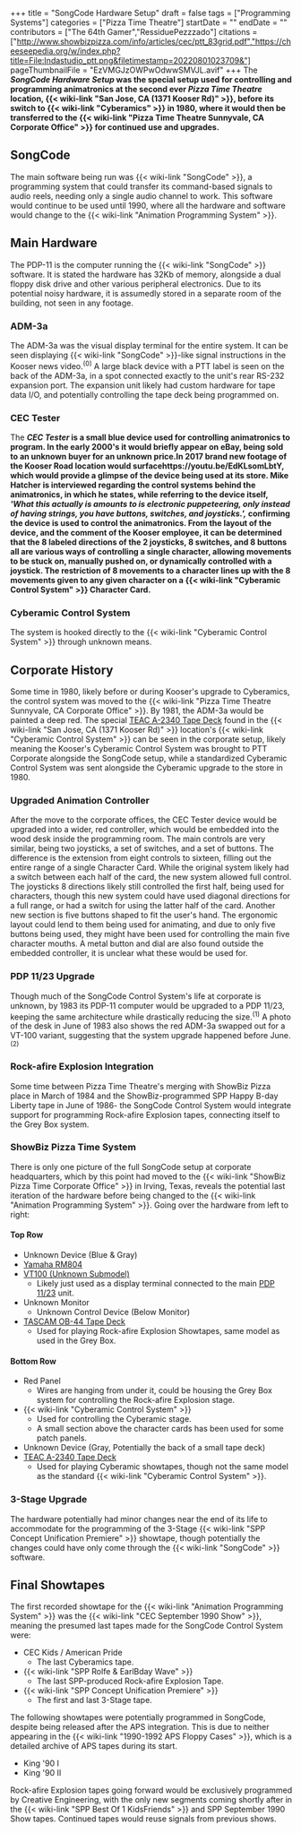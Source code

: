 +++
title = "SongCode Hardware Setup"
draft = false
tags = ["Programming Systems"]
categories = ["Pizza Time Theatre"]
startDate = ""
endDate = ""
contributors = ["The 64th Gamer","RessiduePezzzado"]
citations = ["http://www.showbizpizza.com/info/articles/cec/ptt_83grid.pdf","https://cheeseepedia.org/w/index.php?title=File:Indastudio_ptt.png&filetimestamp=20220801023709&"]
pageThumbnailFile = "EzVMGJzOWPwOdwwSMVJL.avif"
+++
The ***SongCode Hardware Setup* was the special setup used for controlling and programming animatronics at the second ever *Pizza Time Theatre* location, {{< wiki-link "San Jose, CA (1371 Kooser Rd)" >}}, before its switch to {{< wiki-link "Cyberamics" >}} in 1980, where it would then be transferred to the {{< wiki-link "Pizza Time Theatre Sunnyvale, CA Corporate Office" >}} for continued use and upgrades.**

## SongCode

The main software being run was {{< wiki-link "SongCode" >}}, a programming system that could transfer its command-based signals to audio reels, needing only a single audio channel to work. This software would continue to be used until 1990, where all the hardware and software would change to the {{< wiki-link "Animation Programming System" >}}.

## Main Hardware

The PDP-11 is the computer running the {{< wiki-link "SongCode" >}} software. It is stated the hardware has 32Kb of memory, alongside a dual floppy disk drive and other various peripheral electronics. Due to its potential noisy hardware, it is assumedly stored in a separate room of the building, not seen in any footage.

### ADM-3a

The ADM-3a was the visual display terminal for the entire system. It can be seen displaying {{< wiki-link "SongCode" >}}-like signal instructions in the Kooser news video.<sup>(0)</sup>
A large black device with a PTT label is seen on the back of the ADM-3a, in a spot connected exactly to the unit's rear RS-232 expansion port. The expansion unit likely had custom hardware for tape data I/O, and potentially controlling the tape deck being programmed on.

### CEC Tester

The ***CEC Tester* is a small blue device used for controlling animatronics to program. In the early 2000's it would briefly appear on eBay, being sold to an unknown buyer for an unknown price.In 2017 brand new footage of the Kooser Road location would surfacehttps://youtu.be/EdKLsomLbtY, which would provide a glimpse of the device being used at its store. Mike Hatcher is interviewed regarding the control systems behind the animatronics, in which he states, while referring to the device itself, *'What this actually is amounts to is electronic puppeteering, only instead of having strings, you have buttons, switches, and joysticks.',* confirming the device is used to control the animatronics.
From the layout of the device, and the comment of the Kooser employee, it can be determined that the 8 labeled directions of the 2 joysticks, 8 switches, and 8 buttons all are various ways of controlling a single character, allowing movements to be stuck on, manually pushed on, or dynamically controlled with a joystick. The restriction of 8 movements to a character lines up with the 8 movements given to any given character on a {{< wiki-link "Cyberamic Control System" >}} Character Card.**

### Cyberamic Control System

The system is hooked directly to the {{< wiki-link "Cyberamic Control System" >}} through unknown means.

## Corporate History

Some time in 1980, likely before or during Kooser's upgrade to Cyberamics, the control system was moved to the {{< wiki-link "Pizza Time Theatre Sunnyvale, CA Corporate Office" >}}. By 1981, the ADM-3a would be painted a deep red.
The special [TEAC A-2340 Tape Deck](https://en.wikipedia.org/wiki/TASCAM) found in the {{< wiki-link "San Jose, CA (1371 Kooser Rd)" >}} location's {{< wiki-link "Cyberamic Control System" >}} can be seen in the corporate setup, likely meaning the Kooser's Cyberamic Control System was brought to PTT Corporate alongside the SongCode setup, while a standardized Cyberamic Control System was sent alongside the Cyberamic upgrade to the store in 1980.

### Upgraded Animation Controller

After the move to the corporate offices, the CEC Tester device would be upgraded into a wider, red controller, which would be embedded into the wood desk inside the programming room. The main controls are very similar, being two joysticks, a set of switches, and a set of buttons.
The difference is the extension from eight controls to sixteen, filling out the entire range of a single Character Card. While the original system likely had a switch between each half of the card, the new system allowed full control. The joysticks 8 directions likely still controlled the first half, being used for characters, though this new system could have used diagonal directions for a full range, or had a switch for using the latter half of the card.
Another new section is five buttons shaped to fit the user's hand. The ergonomic layout could lend to them being used for animating, and due to only five buttons being used, they might have been used for controlling the main five character mouths.
A metal button and dial are also found outside the embedded controller, it is unclear what these would be used for.

### PDP 11/23 Upgrade

Though much of the SongCode Control System's life at corporate is unknown, by 1983 its PDP-11 computer would be upgraded to a PDP 11/23, keeping the same architecture while drastically reducing the size.<sup>(1)</sup> A photo of the desk in June of 1983 also shows the red ADM-3a swapped out for a VT-100 variant, suggesting that the system upgrade happened before June.<sup>(2)</sup>

### Rock-afire Explosion Integration

Some time between Pizza Time Theatre's merging with ShowBiz Pizza place in March of 1984 and the ShowBiz-programmed SPP Happy B-day Liberty tape in June of 1986- the SongCode Control System would integrate support for programming Rock-afire Explosion tapes, connecting itself to the Grey Box system.

### ShowBiz Pizza Time System

There is only one picture of the full SongCode setup at corporate headquarters, which by this point had moved to the {{< wiki-link "ShowBiz Pizza Time Corporate Office" >}} in Irving, Texas, reveals the potential last iteration of the hardware before being changed to the {{< wiki-link "Animation Programming System" >}}.
Going over the hardware from left to right:

#### Top Row

- Unknown Device (Blue & Gray)
- [Yamaha RM804](https://en.wikipedia.org/wiki/Yamaha_Pro_Audio)
- [VT100 (Unknown Submodel)](https://en.wikipedia.org/wiki/VT100)
  - Likely just used as a display terminal connected to the main [PDP 11/23](https://en.wikipedia.org/wiki/PDP-11) unit.
- Unknown Monitor
  - Unknown Control Device (Below Monitor)
- [TASCAM OB-44 Tape Deck](https://en.wikipedia.org/wiki/TASCAM)
  - Used for playing Rock-afire Explosion Showtapes, same model as used in the Grey Box.

#### Bottom Row

- Red Panel
  - Wires are hanging from under it, could be housing the Grey Box system for controlling the Rock-afire Explosion stage.
- {{< wiki-link "Cyberamic Control System" >}}
  - Used for controlling the Cyberamic stage.
  - A small section above the character cards has been used for some patch panels.
- Unknown Device (Gray, Potentially the back of a small tape deck)
- [TEAC A-2340 Tape Deck](https://en.wikipedia.org/wiki/TASCAM)
  - Used for playing Cyberamic showtapes, though not the same model as the standard {{< wiki-link "Cyberamic Control System" >}}.

### 3-Stage Upgrade

The hardware potentially had minor changes near the end of its life to accommodate for the programming of the 3-Stage {{< wiki-link "SPP Concept Unification Premiere" >}} showtape, though potentially the changes could have only come through the {{< wiki-link "SongCode" >}} software.

## Final Showtapes

The first recorded showtape for the {{< wiki-link "Animation Programming System" >}} was the {{< wiki-link "CEC September 1990 Show" >}}, meaning the presumed last tapes made for the SongCode Control System were:

- CEC Kids / American Pride
  - The last Cyberamics tape.
- {{< wiki-link "SPP Rolfe & EarlBday Wave" >}}
  - The last SPP-produced Rock-afire Explosion Tape.
- {{< wiki-link "SPP Concept Unification Premiere" >}}
  - The first and last 3-Stage tape.

The following showtapes were potentially programmed in SongCode, despite being released after the APS integration. This is due to neither appearing in the {{< wiki-link "1990-1992 APS Floppy Cases" >}}, which is a detailed archive of APS tapes during its start.

- King '90 I
- King '90 II

Rock-afire Explosion tapes going forward would be exclusively programmed by Creative Engineering, with the only new segments coming shortly after in the {{< wiki-link "SPP Best Of 1 KidsFriends" >}} and SPP September 1990 Show tapes. Continued tapes would reuse signals from previous shows.
